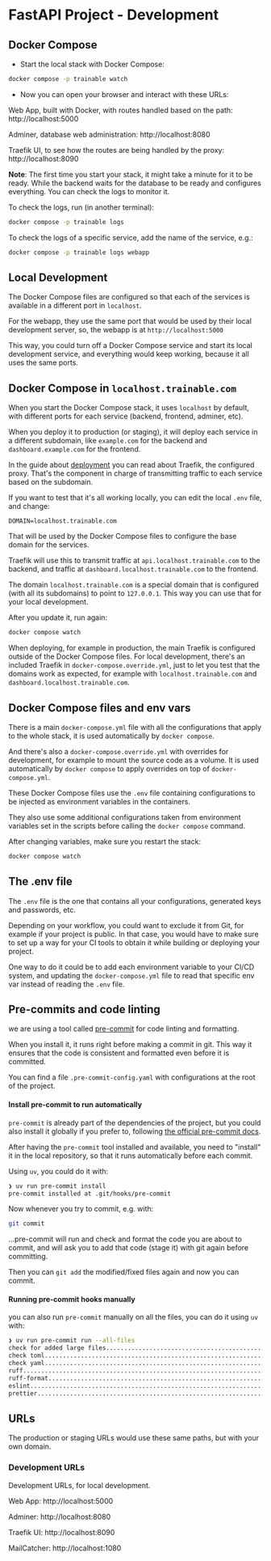 # FastAPI Project - Development

## Docker Compose

* Start the local stack with Docker Compose:

```bash
docker compose -p trainable watch
```

* Now you can open your browser and interact with these URLs:

Web App, built with Docker, with routes handled based on the path: http://localhost:5000

Adminer, database web administration: http://localhost:8080

Traefik UI, to see how the routes are being handled by the proxy: http://localhost:8090

**Note**: The first time you start your stack, it might take a minute for it to be ready. While the backend waits for the database to be ready and configures everything. You can check the logs to monitor it.

To check the logs, run (in another terminal):

```bash
docker compose -p trainable logs
```

To check the logs of a specific service, add the name of the service, e.g.:

```bash
docker compose -p trainable logs webapp
```

## Local Development

The Docker Compose files are configured so that each of the services is available in a different port in `localhost`.

For the webapp, they use the same port that would be used by their local development server, so, the webapp is at `http://localhost:5000`

This way, you could turn off a Docker Compose service and start its local development service, and everything would keep working, because it all uses the same ports.


## Docker Compose in `localhost.trainable.com`

When you start the Docker Compose stack, it uses `localhost` by default, with different ports for each service (backend, frontend, adminer, etc).

When you deploy it to production (or staging), it will deploy each service in a different subdomain, like `example.com` for the backend and `dashboard.example.com` for the frontend.

In the guide about [deployment](deployment.md) you can read about Traefik, the configured proxy. That's the component in charge of transmitting traffic to each service based on the subdomain.

If you want to test that it's all working locally, you can edit the local `.env` file, and change:

```dotenv
DOMAIN=localhost.trainable.com
```

That will be used by the Docker Compose files to configure the base domain for the services.

Traefik will use this to transmit traffic at `api.localhost.trainable.com` to the backend, and traffic at `dashboard.localhost.trainable.com` to the frontend.

The domain `localhost.trainable.com` is a special domain that is configured (with all its subdomains) to point to `127.0.0.1`. This way you can use that for your local development.

After you update it, run again:

```bash
docker compose watch
```

When deploying, for example in production, the main Traefik is configured outside of the Docker Compose files. For local development, there's an included Traefik in `docker-compose.override.yml`, just to let you test that the domains work as expected, for example with `localhost.trainable.com` and `dashboard.localhost.trainable.com`.

## Docker Compose files and env vars

There is a main `docker-compose.yml` file with all the configurations that apply to the whole stack, it is used automatically by `docker compose`.

And there's also a `docker-compose.override.yml` with overrides for development, for example to mount the source code as a volume. It is used automatically by `docker compose` to apply overrides on top of `docker-compose.yml`.

These Docker Compose files use the `.env` file containing configurations to be injected as environment variables in the containers.

They also use some additional configurations taken from environment variables set in the scripts before calling the `docker compose` command.

After changing variables, make sure you restart the stack:

```bash
docker compose watch
```

## The .env file

The `.env` file is the one that contains all your configurations, generated keys and passwords, etc.

Depending on your workflow, you could want to exclude it from Git, for example if your project is public. In that case, you would have to make sure to set up a way for your CI tools to obtain it while building or deploying your project.

One way to do it could be to add each environment variable to your CI/CD system, and updating the `docker-compose.yml` file to read that specific env var instead of reading the `.env` file.

## Pre-commits and code linting

we are using a tool called [pre-commit](https://pre-commit.com/) for code linting and formatting.

When you install it, it runs right before making a commit in git. This way it ensures that the code is consistent and formatted even before it is committed.

You can find a file `.pre-commit-config.yaml` with configurations at the root of the project.

#### Install pre-commit to run automatically

`pre-commit` is already part of the dependencies of the project, but you could also install it globally if you prefer to, following [the official pre-commit docs](https://pre-commit.com/).

After having the `pre-commit` tool installed and available, you need to "install" it in the local repository, so that it runs automatically before each commit.

Using `uv`, you could do it with:

```bash
❯ uv run pre-commit install
pre-commit installed at .git/hooks/pre-commit
```

Now whenever you try to commit, e.g. with:

```bash
git commit
```

...pre-commit will run and check and format the code you are about to commit, and will ask you to add that code (stage it) with git again before committing.

Then you can `git add` the modified/fixed files again and now you can commit.

#### Running pre-commit hooks manually

you can also run `pre-commit` manually on all the files, you can do it using `uv` with:

```bash
❯ uv run pre-commit run --all-files
check for added large files..............................................Passed
check toml...............................................................Passed
check yaml...............................................................Passed
ruff.....................................................................Passed
ruff-format..............................................................Passed
eslint...................................................................Passed
prettier.................................................................Passed
```

## URLs

The production or staging URLs would use these same paths, but with your own domain.

### Development URLs

Development URLs, for local development.

Web App: http://localhost:5000

Adminer: http://localhost:8080

Traefik UI: http://localhost:8090

MailCatcher: http://localhost:1080
